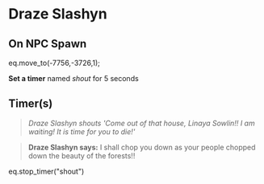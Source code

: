 # Draze Slashyn












## On NPC Spawn

eq.move_to(-7756,-3726,1);

**Set a timer** named *shout* for 5 seconds
## Timer(s)

>*Draze Slashyn shouts 'Come out of that house, Linaya Sowlin!! I am waiting! It is time for you to die!'*

>**Draze Slashyn says:** I shall chop you down as your people chopped down the beauty of the forests!!

eq.stop_timer("shout")